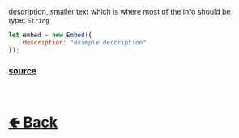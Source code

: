 description, smaller text which is where most of the info should be<br>
type: `String`<br>

```js
let embed = new Embed({
    description: "example description"
});
```

### [source](https://github.com/shysolocup/noscord.js/blob/main/src/Services/ComponentService/components/Embed.js)

<br> <h1> [🢀 Back](https://github.com/shysolocup/noscord.js/wiki/Components.Embed) </h1>